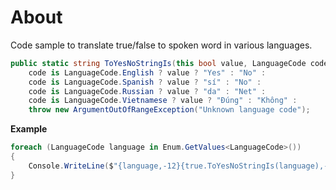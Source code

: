 ﻿# About

Code sample to translate true/false to spoken word in various languages.

```csharp
public static string ToYesNoStringIs(this bool value, LanguageCode code) =>
    code is LanguageCode.English ? value ? "Yes" : "No" :
    code is LanguageCode.Spanish ? value ? "sí" : "No" :
    code is LanguageCode.Russian ? value ? "da" : "Net" :
    code is LanguageCode.Vietnamese ? value ? "Đúng" : "Không" :
    throw new ArgumentOutOfRangeException("Unknown language code");
```

**Example**

```csharp
foreach (LanguageCode language in Enum.GetValues<LanguageCode>())
{
    Console.WriteLine($"{language,-12}{true.ToYesNoStringIs(language),-12}{false.ToYesNoStringIs(language)}");
}
```